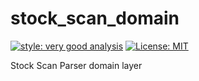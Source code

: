 # stock_scan_domain

[![style: very good analysis][very_good_analysis_badge]][very_good_analysis_link]
[![License: MIT][license_badge]][license_link]

Stock Scan Parser domain layer

[license_badge]: https://img.shields.io/badge/license-MIT-blue.svg
[license_link]: https://opensource.org/licenses/MIT
[very_good_analysis_badge]: https://img.shields.io/badge/style-very_good_analysis-B22C89.svg
[very_good_analysis_link]: https://pub.dev/packages/very_good_analysis
